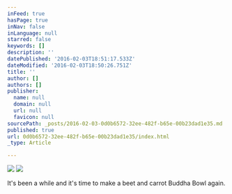 ```yaml
---
inFeed: true
hasPage: true
inNav: false
inLanguage: null
starred: false
keywords: []
description: ''
datePublished: '2016-02-03T18:51:17.533Z'
dateModified: '2016-02-03T18:50:26.751Z'
title: ''
author: []
authors: []
publisher:
  name: null
  domain: null
  url: null
  favicon: null
sourcePath: _posts/2016-02-03-0d0b6572-32ee-482f-b65e-00b23dad1e35.md
published: true
url: 0d0b6572-32ee-482f-b65e-00b23dad1e35/index.html
_type: Article

---
```

![](https://the-grid-user-content.s3-us-west-2.amazonaws.com/91118f9f-4796-4f0a-92be-747b2c52cf2e.jpg)
![](https://the-grid-user-content.s3-us-west-2.amazonaws.com/8b0a08f8-f6fa-4ad7-90ba-5f9a859bc2f4.jpg)

It's been a while and it's time to make a beet and carrot Buddha Bowl again.